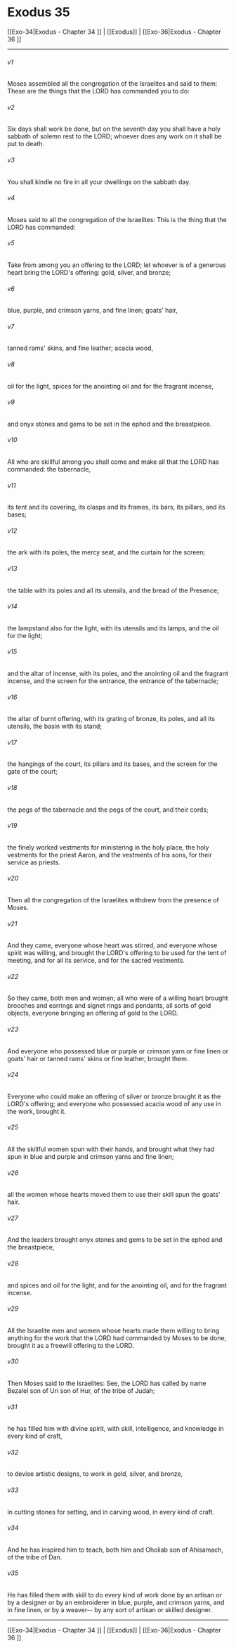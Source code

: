 # Exodus 35

[[Exo-34|Exodus - Chapter 34 ]] | [[Exodus]] | [[Exo-36|Exodus - Chapter 36 ]]
***

###### v1
Moses assembled all the congregation of the Israelites and said to them: These are the things that the LORD has commanded you to do:
###### v2
Six days shall work be done, but on the seventh day you shall have a holy sabbath of solemn rest to the LORD; whoever does any work on it shall be put to death.
###### v3
You shall kindle no fire in all your dwellings on the sabbath day.
###### v4
Moses said to all the congregation of the Israelites: This is the thing that the LORD has commanded:
###### v5
Take from among you an offering to the LORD; let whoever is of a generous heart bring the LORD's offering: gold, silver, and bronze;
###### v6
blue, purple, and crimson yarns, and fine linen; goats' hair,
###### v7
tanned rams' skins, and fine leather; acacia wood,
###### v8
oil for the light, spices for the anointing oil and for the fragrant incense,
###### v9
and onyx stones and gems to be set in the ephod and the breastpiece.
###### v10
All who are skillful among you shall come and make all that the LORD has commanded: the tabernacle,
###### v11
its tent and its covering, its clasps and its frames, its bars, its pillars, and its bases;
###### v12
the ark with its poles, the mercy seat, and the curtain for the screen;
###### v13
the table with its poles and all its utensils, and the bread of the Presence;
###### v14
the lampstand also for the light, with its utensils and its lamps, and the oil for the light;
###### v15
and the altar of incense, with its poles, and the anointing oil and the fragrant incense, and the screen for the entrance, the entrance of the tabernacle;
###### v16
the altar of burnt offering, with its grating of bronze, its poles, and all its utensils, the basin with its stand;
###### v17
the hangings of the court, its pillars and its bases, and the screen for the gate of the court;
###### v18
the pegs of the tabernacle and the pegs of the court, and their cords;
###### v19
the finely worked vestments for ministering in the holy place, the holy vestments for the priest Aaron, and the vestments of his sons, for their service as priests.
###### v20
Then all the congregation of the Israelites withdrew from the presence of Moses.
###### v21
And they came, everyone whose heart was stirred, and everyone whose spirit was willing, and brought the LORD's offering to be used for the tent of meeting, and for all its service, and for the sacred vestments.
###### v22
So they came, both men and women; all who were of a willing heart brought brooches and earrings and signet rings and pendants, all sorts of gold objects, everyone bringing an offering of gold to the LORD.
###### v23
And everyone who possessed blue or purple or crimson yarn or fine linen or goats' hair or tanned rams' skins or fine leather, brought them.
###### v24
Everyone who could make an offering of silver or bronze brought it as the LORD's offering; and everyone who possessed acacia wood of any use in the work, brought it.
###### v25
All the skillful women spun with their hands, and brought what they had spun in blue and purple and crimson yarns and fine linen;
###### v26
all the women whose hearts moved them to use their skill spun the goats' hair.
###### v27
And the leaders brought onyx stones and gems to be set in the ephod and the breastpiece,
###### v28
and spices and oil for the light, and for the anointing oil, and for the fragrant incense.
###### v29
All the Israelite men and women whose hearts made them willing to bring anything for the work that the LORD had commanded by Moses to be done, brought it as a freewill offering to the LORD.
###### v30
Then Moses said to the Israelites: See, the LORD has called by name Bezalel son of Uri son of Hur, of the tribe of Judah;
###### v31
he has filled him with divine spirit, with skill, intelligence, and knowledge in every kind of craft,
###### v32
to devise artistic designs, to work in gold, silver, and bronze,
###### v33
in cutting stones for setting, and in carving wood, in every kind of craft.
###### v34
And he has inspired him to teach, both him and Oholiab son of Ahisamach, of the tribe of Dan.
###### v35
He has filled them with skill to do every kind of work done by an artisan or by a designer or by an embroiderer in blue, purple, and crimson yarns, and in fine linen, or by a weaver-- by any sort of artisan or skilled designer.

***

[[Exo-34|Exodus - Chapter 34 ]] | [[Exodus]] | [[Exo-36|Exodus - Chapter 36 ]]
